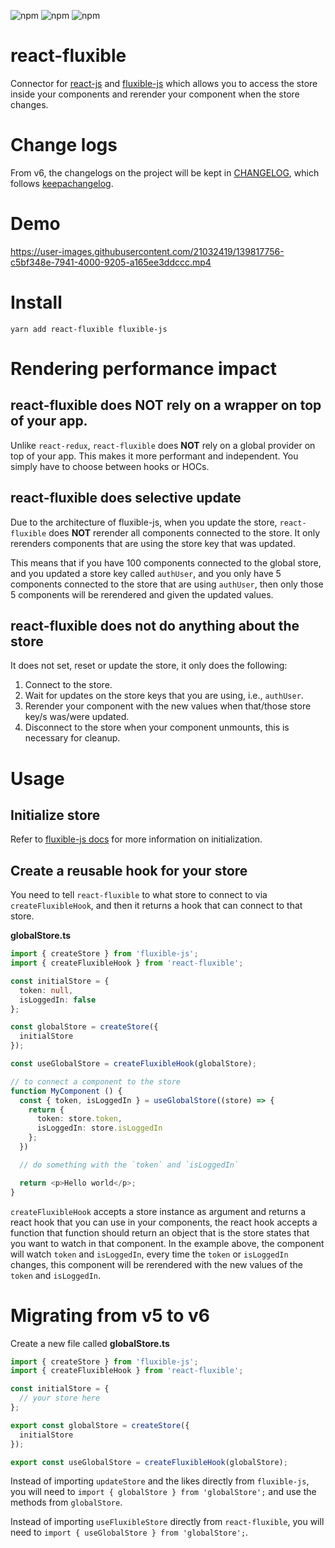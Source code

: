 ![npm](https://img.shields.io/npm/dt/react-fluxible) ![npm](https://img.shields.io/npm/dm/react-fluxible) ![npm](https://img.shields.io/npm/dw/react-fluxible)

# react-fluxible

Connector for [react-js](https://github.com/facebook/react/) and [fluxible-js](https://github.com/aprilmintacpineda/fluxible-js) which allows you to access the store inside your components and rerender your component when the store changes.

# Change logs

From v6, the changelogs on the project will be kept in [CHANGELOG](./CHANGELOG.md), which follows [keepachangelog](https://keepachangelog.com/en/1.0.0/).

# Demo

https://user-images.githubusercontent.com/21032419/139817756-c5bf348e-7941-4000-9205-a165ee3ddccc.mp4

# Install

```
yarn add react-fluxible fluxible-js
```

# Rendering performance impact
## react-fluxible does NOT rely on a wrapper on top of your app.

Unlike `react-redux`, `react-fluxible` does **NOT** rely on a global provider on top of your app. This makes it more performant and independent. You simply have to choose between hooks or HOCs.

## react-fluxible does selective update

Due to the architecture of fluxible-js, when you update the store, `react-fluxible` does **NOT** rerender all components connected to the store. It only rerenders components that are using the store key that was updated.

This means that if you have 100 components connected to the global store, and you updated a store key called `authUser`, and you only have 5 components connected to the store that are using `authUser`, then only those 5 components will be rerendered and given the updated values.

## react-fluxible does not do anything about the store

It does not set, reset or update the store, it only does the following:

1. Connect to the store.
2. Wait for updates on the store keys that you are using, i.e., `authUser`.
3. Rerender your component with the new values when that/those store key/s was/were updated.
4. Disconnect to the store when your component unmounts, this is necessary for cleanup.

# Usage

## Initialize store

Refer to [fluxible-js docs](https://github.com/aprilmintacpineda/fluxible-js#usage) for more information on initialization.

## Create a reusable hook for your store

You need to tell `react-fluxible` to what store to connect to via `createFluxibleHook`, and then it returns a hook that can connect to that store.

**globalStore.ts**

```ts
import { createStore } from 'fluxible-js';
import { createFluxibleHook } from 'react-fluxible';

const initialStore = {
  token: null,
  isLoggedIn: false
};

const globalStore = createStore({
  initialStore
});

const useGlobalStore = createFluxibleHook(globalStore);

// to connect a component to the store
function MyComponent () {
  const { token, isLoggedIn } = useGlobalStore((store) => {
    return {
      token: store.token,
      isLoggedIn: store.isLoggedIn
    };
  })

  // do something with the `token` and `isLoggedIn`

  return <p>Hello world</p>;
}
```

`createFluxibleHook` accepts a store instance as argument and returns a react hook that you can use in your components, the react hook accepts a function that function should return an object that is the store states that you want to watch in that component. In the example above, the component will watch `token` and `isLoggedIn`, every time the `token` or `isLoggedIn` changes, this component will be rerendered with the new values of the `token` and `isLoggedIn`.

# Migrating from v5 to v6

Create a new file called **globalStore.ts**

```ts
import { createStore } from 'fluxible-js';
import { createFluxibleHook } from 'react-fluxible';

const initialStore = {
  // your store here
};

export const globalStore = createStore({
  initialStore
});

export const useGlobalStore = createFluxibleHook(globalStore);
```

Instead of importing `updateStore` and the likes directly from `fluxible-js`, you will need to `import { globalStore } from 'globalStore';` and use the methods from `globalStore`.

Instead of importing `useFluxibleStore` directly from `react-fluxible`, you will need to `import { useGlobalStore } from 'globalStore';`.
